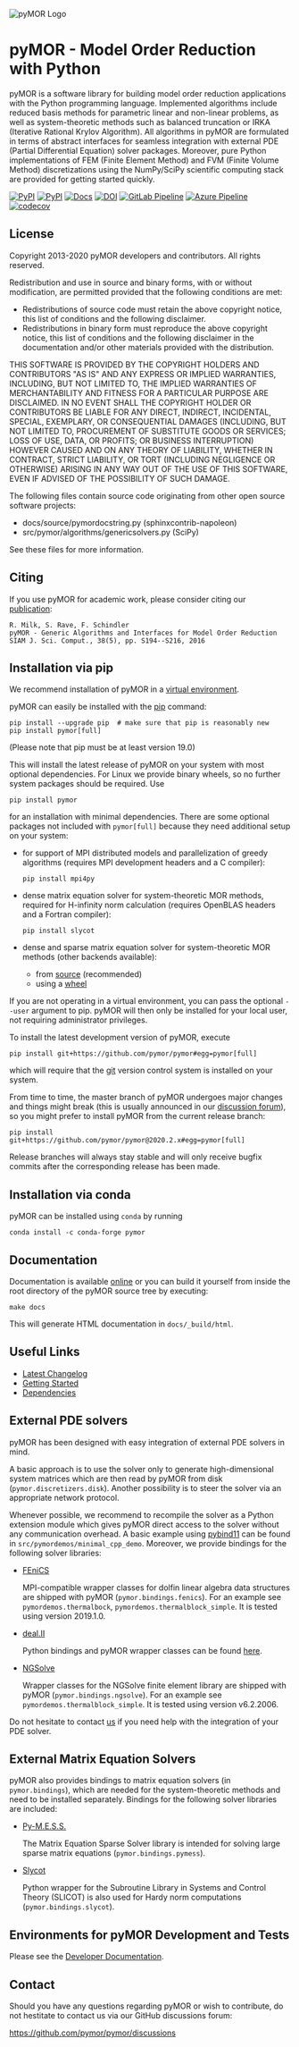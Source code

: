 ![pyMOR Logo](./logo/pymor_logo.svg)

pyMOR - Model Order Reduction with Python
=========================================

pyMOR is a software library for building model order
reduction applications with the Python programming language. Implemented
algorithms include reduced basis methods for parametric linear and non-linear
problems, as well as system-theoretic methods such as balanced truncation or
IRKA (Iterative Rational Krylov Algorithm).  All algorithms in pyMOR are
formulated in terms of abstract interfaces for seamless integration with
external PDE (Partial Differential Equation) solver packages.  Moreover, pure
Python implementations of FEM (Finite Element Method) and FVM (Finite Volume
Method) discretizations using the NumPy/SciPy scientific computing stack are
provided for getting started quickly.

[![PyPI](https://img.shields.io/pypi/pyversions/pymor.svg)](https://pypi.python.org/pypi/pymor)
[![PyPI](https://img.shields.io/pypi/v/pymor.svg)](https://pypi.python.org/pypi/pymor)
[![Docs](https://img.shields.io/endpoint?url=https%3A%2F%2Fdocs.pymor.org%2Fbadge.json)](https://docs.pymor.org/)
[![DOI](https://zenodo.org/badge/9220688.svg)](https://zenodo.org/badge/latestdoi/9220688)
[![GitLab Pipeline](https://zivgitlab.uni-muenster.de/pymor/pymor/badges/master/pipeline.svg)](https://zivgitlab.uni-muenster.de/pymor/pymor/commits/master)
[![Azure Pipeline](https://dev.azure.com/pymor/pymor/_apis/build/status/pymor.pymor?branchName=master)](https://dev.azure.com/pymor/pymor/_build/latest?definitionId=1&branchName=master)
[![codecov](https://codecov.io/gh/pymor/pymor/branch/master/graph/badge.svg)](https://codecov.io/gh/pymor/pymor)

License
-------

Copyright 2013-2020 pyMOR developers and contributors. All rights reserved.

Redistribution and use in source and binary forms, with or without modification, are permitted provided that the
following conditions are met:

* Redistributions of source code must retain the above copyright notice, this list of conditions and the following
  disclaimer.
* Redistributions in binary form must reproduce the above copyright notice, this list of conditions and the following
  disclaimer in the documentation and/or other materials provided with the distribution.

THIS SOFTWARE IS PROVIDED BY THE COPYRIGHT HOLDERS AND CONTRIBUTORS "AS IS" AND ANY EXPRESS OR IMPLIED WARRANTIES,
INCLUDING, BUT NOT LIMITED TO, THE IMPLIED WARRANTIES OF MERCHANTABILITY AND FITNESS FOR A PARTICULAR PURPOSE ARE
DISCLAIMED. IN NO EVENT SHALL THE COPYRIGHT HOLDER OR CONTRIBUTORS BE LIABLE FOR ANY DIRECT, INDIRECT, INCIDENTAL,
SPECIAL, EXEMPLARY, OR CONSEQUENTIAL DAMAGES (INCLUDING, BUT NOT LIMITED TO, PROCUREMENT OF SUBSTITUTE GOODS OR
SERVICES; LOSS OF USE, DATA, OR PROFITS; OR BUSINESS INTERRUPTION) HOWEVER CAUSED AND ON ANY THEORY OF LIABILITY,
WHETHER IN CONTRACT, STRICT LIABILITY, OR TORT (INCLUDING NEGLIGENCE OR OTHERWISE) ARISING IN ANY WAY OUT OF THE USE OF
THIS SOFTWARE, EVEN IF ADVISED OF THE POSSIBILITY OF SUCH DAMAGE.


The following files contain source code originating from other open source software projects:

* docs/source/pymordocstring.py  (sphinxcontrib-napoleon)
* src/pymor/algorithms/genericsolvers.py (SciPy)

See these files for more information.


Citing
------

If you use pyMOR for academic work, please consider citing our
[publication](https://doi.org/10.1137/15M1026614):

	R. Milk, S. Rave, F. Schindler
	pyMOR - Generic Algorithms and Interfaces for Model Order Reduction
	SIAM J. Sci. Comput., 38(5), pp. S194--S216, 2016


Installation via pip
--------------------

We recommend installation of pyMOR in a [virtual environment](https://virtualenv.pypa.io/en/latest/).

pyMOR can easily be installed with the [pip](https://pip.pypa.io/en/stable/)
command:

    pip install --upgrade pip  # make sure that pip is reasonably new
    pip install pymor[full]

(Please note that pip must be at least version 19.0)

This will install the latest release of pyMOR on your system with most optional
dependencies.
For Linux we provide binary wheels, so no further system packages should
be required. Use

    pip install pymor

for an installation with minimal dependencies.
There are some optional packages not included with `pymor[full]`
because they need additional setup on your system:

- for support of MPI distributed models and parallelization of greedy algorithms
  (requires MPI development headers and a C compiler):

      pip install mpi4py

- dense matrix equation solver for system-theoretic MOR methods, required for
  H-infinity norm calculation (requires OpenBLAS headers and a Fortran
  compiler):

      pip install slycot

- dense and sparse matrix equation solver for system-theoretic MOR methods
  (other backends available):
    - from [source](https://gitlab.mpi-magdeburg.mpg.de/mess/cmess-releases)
      (recommended)
    - using a [wheel](https://www.mpi-magdeburg.mpg.de/projects/mess)

If you are not operating in a virtual environment, you can pass the optional `--user`
argument to pip. pyMOR will then only be installed for your
local user, not requiring administrator privileges.

To install the latest development version of pyMOR, execute

    pip install git+https://github.com/pymor/pymor#egg=pymor[full]

which will require that the [git](https://git-scm.com/) version control system is
installed on your system.

From time to time, the master branch of pyMOR undergoes major changes and things
might break (this is usually announced in our [discussion forum](https://github.com/pymor/pymor/discussions)),
so you might prefer to install pyMOR from the current release branch:

    pip install git+https://github.com/pymor/pymor@2020.2.x#egg=pymor[full]

Release branches will always stay stable and will only receive bugfix commits
after the corresponding release has been made.


Installation via conda
----------------------

pyMOR can be installed using `conda` by running

    conda install -c conda-forge pymor


Documentation
-------------

Documentation is available [online](https://docs.pymor.org/)
or you can build it yourself from inside the root directory of the pyMOR source tree
by executing:

    make docs

This will generate HTML documentation in `docs/_build/html`.


Useful Links
------------

* [Latest Changelog](https://docs.pymor.org/latest/release_notes/all.html)
* [Getting Started](https://docs.pymor.org/latest/getting_started.html)
* [Dependencies](https://github.com/pymor/pymor/blob/2020.2.x/requirements.txt)


External PDE solvers
--------------------

pyMOR has been designed with easy integration of external PDE solvers
in mind.

A basic approach is to use the solver only to generate high-dimensional
system matrices which are then read by pyMOR from disk (`pymor.discretizers.disk`).
Another possibility is to steer the solver via an appropriate network
protocol.

Whenever possible, we recommend to recompile the solver as a
Python extension module which gives pyMOR direct access to the solver without
any communication overhead. A basic example using
[pybind11](https://github.com/pybind/pybind11) can be found in
`src/pymordemos/minimal_cpp_demo`. Moreover,
we provide bindings for the following solver libraries:

* [FEniCS](https://fenicsproject.org)

    MPI-compatible wrapper classes for dolfin linear algebra data structures are
    shipped with pyMOR (`pymor.bindings.fenics`).
    For an example see `pymordemos.thermalbock`, `pymordemos.thermalblock_simple`.
    It is tested using version 2019.1.0.

* [deal.II](https://dealii.org)

    Python bindings and pyMOR wrapper classes can be found
    [here](https://github.com/pymor/pymor-deal.II).

* [NGSolve](https://ngsolve.org)

    Wrapper classes for the NGSolve finite element library are shipped with pyMOR
    (`pymor.bindings.ngsolve`).
    For an example see `pymordemos.thermalblock_simple`.
    It is tested using version v6.2.2006.


Do not hesitate to contact
[us](https://github.com/pymor/pymor/discussions) if you
need help with the integration of your PDE solver.


External Matrix Equation Solvers
--------------------------------

pyMOR also provides bindings to matrix equation solvers (in `pymor.bindings`),
which are needed for the system-theoretic methods and need to be installed
separately. Bindings for the following solver libraries are included:

* [Py-M.E.S.S.](https://www.mpi-magdeburg.mpg.de/projects/mess)

    The Matrix Equation Sparse Solver library is intended for solving large sparse matrix equations (`pymor.bindings.pymess`).

* [Slycot](https://github.com/python-control/Slycot)

    Python wrapper for the Subroutine Library in Systems and Control Theory (SLICOT) is also used for Hardy norm computations (`pymor.bindings.slycot`).


Environments for pyMOR Development and Tests
-----------------------------------------------

Please see the [Developer Documentation](https://docs.pymor.org/latest/developer_docs.html).


Contact
-------

Should you have any questions regarding pyMOR or wish to contribute,
do not hestitate to contact us via our GitHub discussions forum:

<https://github.com/pymor/pymor/discussions>
